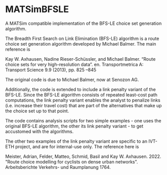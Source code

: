 # MATSimBFSLE
A MATSim compatible implementation of the BFS-LE choice set generation algorithm.

The Breadth First Search on Link Elimination (BFS-LE) algorithm is a route choice set generation algorithm developed by Michael Balmer. The main reference is

Kay W. Axhausen, Nadine Rieser-Schüssler, and Michael Balmer. 
“Route choice sets for very high-resolution data”. en. Transportmetrica A: Transport Science 9.9 (2013), pp. 825 –845

The original code is due to Michael Balmer, now at Senozon AG.

Additionally, the code is extended to include a link penalty variant of the BFS-LE. Since the BFS-LE algorithm consists of repeated least-cost path computations, the link penalty variant enables the analyst to penalize links (i.e. increase their travel cost) that are part of the alternatives that make up the choice set up to that point.

The code contains analysis scripts for two simple examples - one uses the original BFS-LE algorithm, the other its link penalty variant - to get accustomed with the algorithms. 

The other two examples of the link penalty variant are specific to an IVT-ETH project, and are for internal-use only. The reference here is

Meister, Adrian, Felder, Matteo, Schmid, Basil and Kay W. Axhausen. 2022.
"Route choice modelling for cyclists on dense urban networks". Arbeitsberichte Verkehrs- und Raumplanung 1764.
